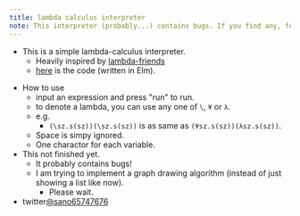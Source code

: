 ```yaml
---
title: lambda calculus interpreter
note: This interpreter (probably...) contains bugs. If you find any, feel free to tell me...
---
```

<script src="lambda.js"></script>

- This is a simple lambda-calculus interpreter.
  - Heavily inspired by [lambda-friends](https://nikosai.ml/lambda-friends/)
  - [here](https://github.com/sano-jin/lambda.git) is the code (written in Elm). 

<div id="myapp"></div>

- How to use
  - input an expression and press "run" to run. 
  - to denote a lambda, you can use any one of `\`, `¥` or `λ`.
  - e.g.
    - `(\sz.s(sz))(\sz.s(sz))` is as same as `(¥sz.s(sz))(λsz.s(sz))`.
  - Space is simpy ignored.
  - One charactor for each variable.
- This not finished yet.
  - It probably contains bugs!
  - I am trying to implement a graph drawing algorithm (instead of just showing a list like now).
    - Please wait.
- twitter[@sano65747676](https://twitter.com/sano65747676)


<script>
  var app = Elm.Main.init({
    node: document.getElementById('myapp')
  });
</script>
